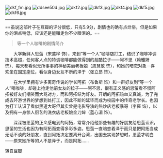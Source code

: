 ![dkf_fm.jpg](http://imgchr.com/images/dkf_fm.jpg)
![ddsee50d.jpg](http://imgchr.com/images/ddsee50d.jpg)
![dkf2.jpg](http://imgchr.com/images/dkf2.jpg)
![dkf3.jpg](http://imgchr.com/images/dkf3.jpg)
![dkf4.jpg](http://imgchr.com/images/dkf4.jpg)
![dkf5.jpg](http://imgchr.com/images/dkf5.jpg)
![dkf6.jpg](http://imgchr.com/images/dkf6.jpg)

---
==虽说这部片子在豆瓣的评分很低，只有5.9分，剧情也的确有点烂俗，但是如果你的泪点稍低，应该还是能赚走你不少眼泪的。==

>等一个人咖啡的剧情简介

　　大学新鲜人思萤（宋芸桦 饰），来到“等一个人”咖啡店打工，结识了咖啡冲调技术高超，任何客人点的特调咖啡都能做得到的超酷拉子——阿不思（赖雅妍 饰）、每天都看似无所事事的神秘美丽老板娘（周慧敏 饰），和她的暗恋对象－喜欢坐在固定座位，看似身边女友不断的泽于（张立昂 饰）。

　　在大学里拥有许多离奇传说的学长阿拓（布鲁斯 饰）和一群好友到“等一个人”喝咖啡，却碰上抢走他前女友的拉子——阿不思，很有正义感的思萤看不惯阿拓被好友们嘲笑而大骂对方，而和阿拓结为好友。开朗的阿拓热血又真诚，为了完成去环游世界的梦想到处打工，因此不断的延毕而成为校园中的传奇老学长。也因为打工认识了看似黑道大哥但其实曾是电影导演的热炒店老板暴哥（李羅 饰），以及拥有一身惊人厨艺的洗衣店老板娘金刀婶（蓝心湄 饰）。

　　深深被思萤的正义感电到的阿拓，常常介绍他那些有趣的好朋友给思萤认识，思萤的生活也因为有阿拓而变得多彩多姿。思萤一直暗恋着泽于而只是把阿拓当成无话不谈的好朋友，直到阿拓决定要离开台湾，出国去实现梦想时，思萤才明白——原来她所等的人不是泽于，而是阿拓……

转自[豆瓣](http://movie.douban.com/subject/25753166/?source=new_aladdin)